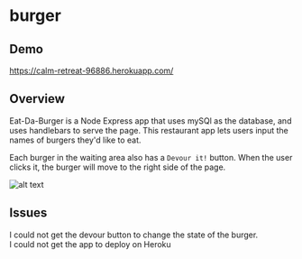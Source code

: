 # burger

## Demo
 https://calm-retreat-96886.herokuapp.com/

## Overview
 
Eat-Da-Burger is a Node Express app that uses mySQl as the database, and uses handlebars to serve the page.  This restaurant app lets users input the names of burgers they'd like to eat.

Each burger in the waiting area also has a `Devour it!` button. When the user clicks it, the burger will move to the right side of the page.

![alt text](public/assets/img/urgerScrnSht.png)

## Issues
I could not get the devour button to change the state of the burger.  
I could not get the app to deploy on Heroku
